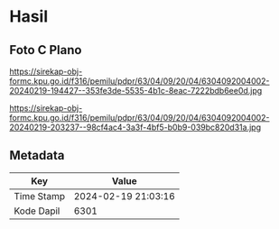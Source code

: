 # Hasil

## Foto C Plano

https://sirekap-obj-formc.kpu.go.id/f316/pemilu/pdpr/63/04/09/20/04/6304092004002-20240219-194427--353fe3de-5535-4b1c-8eac-7222bdb6ee0d.jpg

https://sirekap-obj-formc.kpu.go.id/f316/pemilu/pdpr/63/04/09/20/04/6304092004002-20240219-203237--98cf4ac4-3a3f-4bf5-b0b9-039bc820d31a.jpg


## Metadata

| Key        | Value               |
| ---------- | ------------------- |
| Time Stamp | 2024-02-19 21:03:16 |
| Kode Dapil | 6301                |



